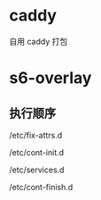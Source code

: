 # caddy

自用 caddy 打包

# s6-overlay

## 执行顺序

<!-- 修正权限问题 -->

/etc/fix-attrs.d

<!-- 初始化 -->

/etc/cont-init.d

<!-- 执行服务 -->

/etc/services.d

<!-- 执行结束清理 -->

/etc/cont-finish.d
